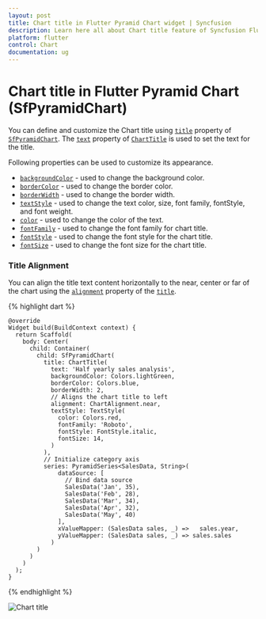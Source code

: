 ```yaml
---
layout: post
title: Chart title in Flutter Pyramid Chart widget | Syncfusion 
description: Learn here all about Chart title feature of Syncfusion Flutter Pyramid Chart (SfPyramidChart) widget and more.
platform: flutter
control: Chart
documentation: ug
---
```


# Chart title in Flutter Pyramid Chart (SfPyramidChart)

You can define and customize the Chart title using [`title`](https://pub.dev/documentation/syncfusion_flutter_charts/latest/charts/SfPyramidChart/title.html) property of [`SfPyramidChart`](https://pub.dev/documentation/syncfusion_flutter_charts/latest/charts/SfPyramidChart-class.html). The [`text`](https://pub.dev/documentation/syncfusion_flutter_charts/latest/charts/ChartTitle/text.html) property of [`ChartTitle`](https://pub.dev/documentation/syncfusion_flutter_charts/latest/charts/ChartTitle-class.html) is used to set the text for the title. 

Following properties can be used to customize its appearance.

* [`backgroundColor`](https://pub.dev/documentation/syncfusion_flutter_charts/latest/charts/ChartTitle/backgroundColor.html) - used to change the background color.
* [`borderColor`](https://pub.dev/documentation/syncfusion_flutter_charts/latest/charts/ChartTitle/borderColor.html) - used to change the border color.
* [`borderWidth`](https://pub.dev/documentation/syncfusion_flutter_charts/latest/charts/ChartTitle/borderWidth.html) - used to change the border width.
* [`textStyle`](https://pub.dev/documentation/syncfusion_flutter_charts/latest/charts/ChartTitle/textStyle.html) - used to change the text color, size, font family, fontStyle, and font weight.
* [`color`](https://api.flutter.dev/flutter/painting/TextStyle/color.html) - used to change the color of the text.
* [`fontFamily`](https://api.flutter.dev/flutter/painting/TextStyle/fontFamily.html) - used to change the font family for chart title. 
* [`fontStyle`](https://api.flutter.dev/flutter/painting/TextStyle/fontStyle.html) - used to change the font style for the chart title.
* [`fontSize`](https://api.flutter.dev/flutter/painting/TextStyle/fontSize.html) - used to change the font size for the chart title.

### Title Alignment

You can align the title text content horizontally to the near, center or far of the chart using the [`alignment`](https://pub.dev/documentation/syncfusion_flutter_charts/latest/charts/ChartTitle/alignment.html) property of the [`title`](https://pub.dev/documentation/syncfusion_flutter_charts/latest/charts/SfPyramidChart/title.html).

{% highlight dart %} 

    @override
    Widget build(BuildContext context) {
      return Scaffold(
        body: Center(
          child: Container(
            child: SfPyramidChart(
              title: ChartTitle(
                text: 'Half yearly sales analysis',
                backgroundColor: Colors.lightGreen,
                borderColor: Colors.blue,
                borderWidth: 2,
                // Aligns the chart title to left
                alignment: ChartAlignment.near,
                textStyle: TextStyle(
                  color: Colors.red,
                  fontFamily: 'Roboto',
                  fontStyle: FontStyle.italic,
                  fontSize: 14,
                )
              ),
              // Initialize category axis
              series: PyramidSeries<SalesData, String>(
                  dataSource: [
                    // Bind data source
                    SalesData('Jan', 35),
                    SalesData('Feb', 28),
                    SalesData('Mar', 34),
                    SalesData('Apr', 32),
                    SalesData('May', 40)
                  ],
                  xValueMapper: (SalesData sales, _) =>   sales.year,
                  yValueMapper: (SalesData sales, _) => sales.sales
                )
            )
          )
        )
      );
    }

{% endhighlight %}

![Chart title](images/chart-title/chart_title.png)